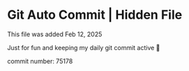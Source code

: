 # Git Auto Commit | Hidden File

This file was added Feb 12, 2025

Just for fun and keeping my daily git commit active 🤪

commit number: 75178
